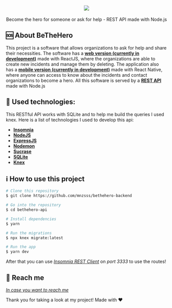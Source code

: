 
<h1 align="center">
    <img src="https://user-images.githubusercontent.com/58868651/77574616-0deb1b80-6eb1-11ea-9a2b-3cfd3297ba0d.png" />
</h1>

<p align="center">
Become the hero for someone or ask for help - REST API made with Node.js
</p>

🆘 About BeTheHero
------------------
This project is a software that allows organizations to ask for help and share their necessities. The software has a [**web version (currently in development)**](https://github.com/mnzsss/bethehero) made with ReactJS, where the organizations are able to create new incidents and manage them by deleting. The application also has a [**mobile version (currently in development)**](https://github.com/mnzsss/bethero-mobile) made with React Native, where anyone can access to know about the incidents and contact organizations to become a hero. All this software is served by a [**REST API**](https://github.com/mnzsss/bethehero-backend) made with Node.js

:wrench: Used technologies:
----------------------
This RESTful API works with SQLite and to help me build the queries I used knex. Here is a list of technologies I used to develop this api:

- [**Insomnia**](https://insomnia.rest/)
- [**NodeJS**](https://nodejs.org/en/)
- [**ExpressJS**](https://expressjs.com/)
- [**Nodemon**](https://nodemon.io/)
- [**Sucrase**](https://sucrase.io/)
- [**SQLite**](https://www.sqlite.org/index.html)
- [**Knex**](http://knexjs.org/)

## :information_source: How to use this project

```bash
# Clone this repository
$ git clone https://github.com/mnzsss/bethehero-backend

# Go into the repository
$ cd bethehero-api

# Install dependencies
$ yarn

# Run the migrations
$ npx knex migrate:latest

# Run the app
$ yarn dev
```

After that you can use [*Insomnia REST Client*](https://insomnia.rest/) on *port 3333* to use the routes!


:speech_balloon: Reach me
----------

[*In case you want to reach me*](https://www.linkedin.com/in/mnzs/)



Thank you for taking a look at my project! Made with ♥
